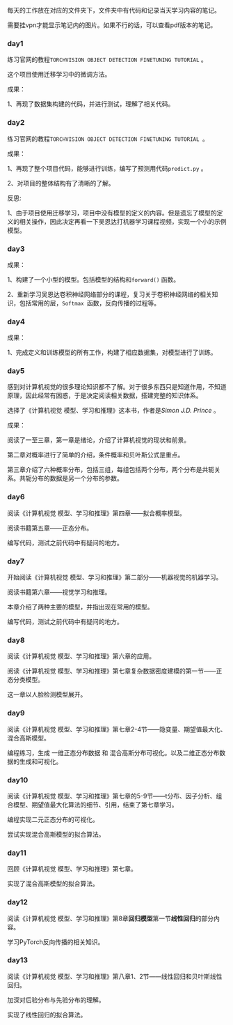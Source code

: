 每天的工作放在对应的文件夹下，文件夹中有代码和记录当天学习内容的笔记。

需要挂vpn才能显示笔记内的图片。如果不行的话，可以查看pdf版本的笔记。

### day1

练习官网的教程`TORCHVISION OBJECT DETECTION FINETUNING TUTORIAL` 。

这个项目使用迁移学习中的微调方法。

成果：

1、再现了数据集构建的代码，并进行测试，理解了相关代码。

### day2	

练习官网的教程`TORCHVISION OBJECT DETECTION FINETUNING TUTORIAL `。

成果：

1、再现了整个项目代码，能够进行训练，编写了预测用代码`predict.py` 。

2、对项目的整体结构有了清晰的了解。

反思:

1、由于项目使用迁移学习，项目中没有模型的定义的内容。但是遗忘了模型的定义的相关操作，因此决定再看一下吴恩达打机器学习课程视频，实现一个小的示例模型。

### day3

成果：

1、构建了一个小型的模型。包括模型的结构和`forward()` 函数。

2、重新学习吴恩达卷积神经网络部分的课程，复习关于卷积神经网络的相关知识，包括常用的层，`Softmax `函数，反向传播的过程等。

### day4

成果：

1、完成定义和训练模型的所有工作，构建了相应数据集，对模型进行了训练。

### day5

感到对计算机视觉的很多理论知识都不了解。对于很多东西只是知道作用，不知道原理，因此经常有困惑，于是决定阅读相关数据，搭建完整的知识体系。

选择了《计算机视觉 模型、学习和推理》这本书，作者是*Simon J.D. Prince* 。

成果：

阅读了一至三章，第一章是绪论，介绍了计算机视觉的现状和前景。

第二章对概率进行了简单的介绍，条件概率和贝叶斯公式是重点。

第三章介绍了六种概率分布，包括三组，每组包括两个分布，两个分布是共轭关系。共轭分布的数据是另一个分布的参数。

### day6

阅读《计算机视觉 模型、学习和推理》第四章——拟合概率模型。

阅读书籍第五章——正态分布。

编写代码，测试之前代码中有疑问的地方。

### day7

开始阅读《计算机视觉 模型、学习和推理》第二部分——机器视觉的机器学习。

阅读书籍第六章——视觉学习和推理。

本章介绍了两种主要的模型，并指出现在常用的模型。

编写代码，测试之前代码中有疑问的地方。

### day8

阅读《计算机视觉 模型、学习和推理》第六章的应用。

阅读《计算机视觉 模型、学习和推理》第七章复杂数据密度建模的第一节——正态分类模型。

这一章以人脸检测模型展开。

### day9

阅读《计算机视觉 模型、学习和推理》第七章2-4节——隐变量、期望值最大化、混合高斯模型。

编程练习，生成 一维正态分布数据 和 混合高斯分布可视化。以及二维正态分布数据的生成和可视化。

### day10

阅读《计算机视觉 模型、学习和推理》第七章的5-9节——t分布、因子分析、组合模型、期望值最大化算法的细节、引用，结束了第七章学习。

编程实现二元正态分布的可视化。

尝试实现混合高斯模型的拟合算法。

### day11

回顾《计算机视觉 模型、学习和推理》第七章。

实现了混合高斯模型的拟合算法。

### day12

阅读《计算机视觉 模型、学习和推理》第8章**回归模型**第一节**线性回归**的部分内容。

学习PyTorch反向传播的相关知识。

### day13

阅读《计算机视觉 模型、学习和推理》第八章1、2节——线性回归和贝叶斯线性回归。

加深对后验分布与先验分布的理解。

实现了线性回归的拟合算法。